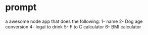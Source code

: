 prompt
======
a awesome node app that does the following:
1- name
2- Dog age conversion
4- legal to drink
5- F to C calculator
6- BMI calculator
